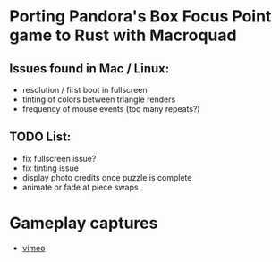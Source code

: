 # Porting Pandora's Box **Focus Point** game to Rust with Macroquad

## Issues found in Mac / Linux:

- resolution / first boot in fullscreen
- tinting of colors between triangle renders
- frequency of mouse events (too many repeats?)

## TODO List:

- fix fullscreen issue?
- fix tinting issue
- display photo credits once puzzle is complete
- animate or fade at piece swaps


# Gameplay captures

- [vimeo](https://vimeo.com/showcase/8210937)
